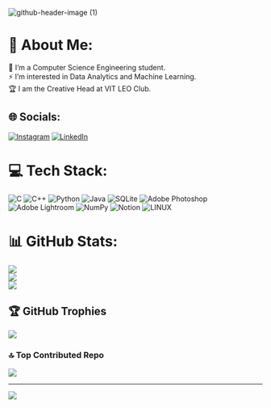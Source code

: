 ![github-header-image (1)](https://github.com/Siri-Kulakarni/Siri-Kulakarni/assets/106859656/6eaa768c-c06f-4111-ad0d-397baa2aab47)

# 💫 About Me:
🔭 I’m a Computer Science Engineering student.<br>⚡ I’m interested in Data Analytics and Machine Learning.<br>🏆 I am the Creative Head at VIT LEO Club.<br>


## 🌐 Socials:
[![Instagram](https://img.shields.io/badge/Instagram-%23E4405F.svg?logo=Instagram&logoColor=white)](https://instagram.com/siri_kulakarni) [![LinkedIn](https://img.shields.io/badge/LinkedIn-%230077B5.svg?logo=linkedin&logoColor=white)](https://www.linkedin.com/in/siri-kulakarni-55b4a324b/) 

# 💻 Tech Stack:
![C](https://img.shields.io/badge/c-%2300599C.svg?style=flat&logo=c&logoColor=white) ![C++](https://img.shields.io/badge/c++-%2300599C.svg?style=flat&logo=c%2B%2B&logoColor=white) ![Python](https://img.shields.io/badge/python-3670A0?style=flat&logo=python&logoColor=ffdd54) ![Java](https://img.shields.io/badge/java-%23ED8B00.svg?style=flat&logo=java&logoColor=white) ![SQLite](https://img.shields.io/badge/sqlite-%2307405e.svg?style=flat&logo=sqlite&logoColor=white) ![Adobe Photoshop](https://img.shields.io/badge/adobephotoshop-%2331A8FF.svg?style=flat&logo=adobephotoshop&logoColor=white) ![Adobe Lightroom](https://img.shields.io/badge/Adobe%20Lightroom-31A8FF.svg?style=flat&logo=Adobe%20Lightroom&logoColor=white) ![NumPy](https://img.shields.io/badge/numpy-%23013243.svg?style=flat&logo=numpy&logoColor=white) ![Notion](https://img.shields.io/badge/Notion-%23000000.svg?style=flat&logo=notion&logoColor=white) ![LINUX](https://img.shields.io/badge/Linux-FCC624?style=flat&logo=linux&logoColor=black) 
# 📊 GitHub Stats:
![](https://github-readme-stats.vercel.app/api?username=Siri-Kulakarni&theme=tokyonight&hide_border=false&include_all_commits=true&count_private=true)<br/>
![](https://github-readme-streak-stats.herokuapp.com/?user=Siri-Kulakarni&theme=tokyonight&hide_border=false)<br/>
![](https://github-readme-stats.vercel.app/api/top-langs/?username=Siri-Kulakarni&theme=tokyonight&hide_border=false&include_all_commits=true&count_private=true&layout=compact)

## 🏆 GitHub Trophies
![](https://github-profile-trophy.vercel.app/?username=Siri-Kulakarni&theme=tokyonight&no-frame=false&no-bg=false&margin-w=4)

### 🔝 Top Contributed Repo
![](https://github-contributor-stats.vercel.app/api?username=Siri-Kulakarni&limit=5&theme=tokyonight&combine_all_yearly_contributions=true)

---
[![](https://visitcount.itsvg.in/api?id=Siri-Kulakarni&label=Profile%20Views&color=6&icon=5&pretty=true)](https://visitcount.itsvg.in)

<!-- Proudly created with GPRM ( https://gprm.itsvg.in ) -->
